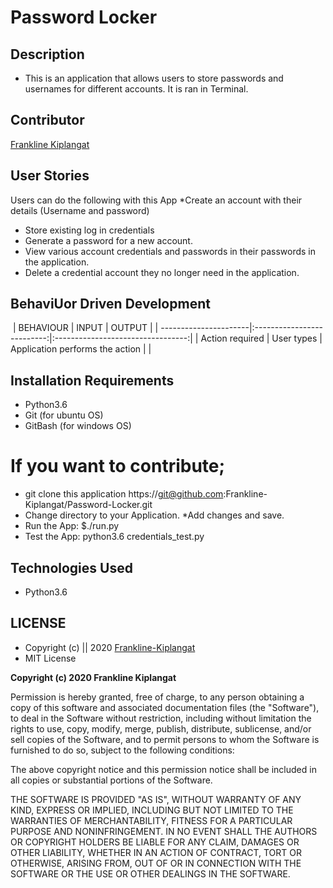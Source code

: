 # Password Locker
## Description
* This is an application that allows users to store passwords and usernames for different accounts. It is ran in Terminal. 

## Contributor
[Frankline Kiplangat](https://github.com/Frankline-Kiplangat)

## User Stories
Users can do the following with this App
*Create an account with their details (Username and password)
* Store existing log in credentials
* Generate a password for a new account. 
* View various account credentials and passwords in their passwords in the application.
* Delete a credential account they no longer need in the application. 

## BehaviUor Driven Development
​
  | BEHAVIOUR                | INPUT                     | OUTPUT                             |
  | ----------------------|:--------------------------:|:---------------------------------:|
  | Action required      | User types  | Application performs the action    |
  | 


## Installation Requirements
* Python3.6
* Git (for ubuntu OS)
* GitBash (for windows OS)

# If you want to contribute;
* git clone this application  https://git@github.com:Frankline-Kiplangat/Password-Locker.git
* Change directory to your Application.
*Add changes and save. 
* Run the App:
    $./run.py
 * Test the App:
    python3.6 credentials_test.py

## Technologies Used
* Python3.6

## LICENSE
* Copyright (c) || 2020 [Frankline-Kiplangat](https://github.com/Frankline-Kiplangat)
* MIT License

**Copyright (c) 2020 Frankline Kiplangat**

Permission is hereby granted, free of charge, to any person obtaining a copy
of this software and associated documentation files (the "Software"), to deal
in the Software without restriction, including without limitation the rights
to use, copy, modify, merge, publish, distribute, sublicense, and/or sell
copies of the Software, and to permit persons to whom the Software is
furnished to do so, subject to the following conditions:

The above copyright notice and this permission notice shall be included in all
copies or substantial portions of the Software.

THE SOFTWARE IS PROVIDED "AS IS", WITHOUT WARRANTY OF ANY KIND, EXPRESS OR
IMPLIED, INCLUDING BUT NOT LIMITED TO THE WARRANTIES OF MERCHANTABILITY,
FITNESS FOR A PARTICULAR PURPOSE AND NONINFRINGEMENT. IN NO EVENT SHALL THE
AUTHORS OR COPYRIGHT HOLDERS BE LIABLE FOR ANY CLAIM, DAMAGES OR OTHER
LIABILITY, WHETHER IN AN ACTION OF CONTRACT, TORT OR OTHERWISE, ARISING FROM,
OUT OF OR IN CONNECTION WITH THE SOFTWARE OR THE USE OR OTHER DEALINGS IN THE
SOFTWARE.

